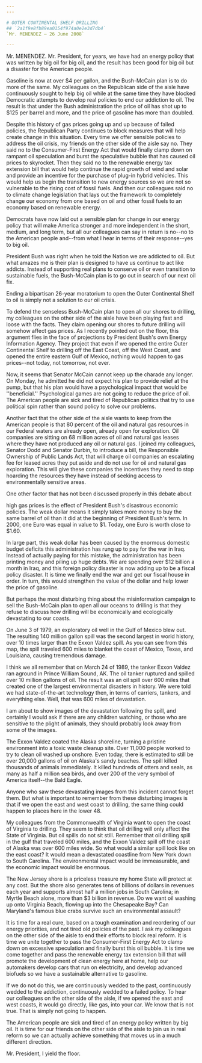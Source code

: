 ```yaml
---
---

# OUTER CONTINENTAL SHELF DRILLING
## `2a1f9e8fb89ea0154f974a0e2e3d7db4`
`Mr. MENENDEZ — 26 June 2008`

---
```



Mr. MENENDEZ. Mr. President, for years, we have had an energy policy 
that was written by big oil for big oil, and the result has been good 
for big oil but a disaster for the American people.

Gasoline is now at over $4 per gallon, and the Bush-McCain plan is to 
do more of the same. My colleagues on the Republican side of the aisle 
have continuously sought to help big oil while at the same time they 
have blocked Democratic attempts to develop real policies to end our 
addiction to oil. The result is that under the Bush administration the 
price of oil has shot up to $125 per barrel and more, and the price of 
gasoline has more than doubled.


Despite this history of gas prices going up and up because of failed 
policies, the Republican Party continues to block measures that will 
help create change in this situation. Every time we offer sensible 
policies to address the oil crisis, my friends on the other side of the 
aisle say no. They said no to the Consumer-First Energy Act that would 
finally clamp down on rampant oil speculation and burst the speculative 
bubble that has caused oil prices to skyrocket. Then they said no to 
the renewable energy tax extension bill that would help continue the 
rapid growth of wind and solar and provide an incentive for the 
purchase of plug-in hybrid vehicles. This would help us begin the 
transition to new energy sources so we are not so vulnerable to the 
rising cost of fossil fuels. And then our colleagues said no to climate 
change legislation that lays out the framework to completely change our 
economy from one based on oil and other fossil fuels to an economy 
based on renewable energy.

Democrats have now laid out a sensible plan for change in our energy 
policy that will make America stronger and more independent in the 
short, medium, and long term, but all our colleagues can say in return 
is no--no to the American people and--from what I hear in terms of 
their response--yes to big oil.

President Bush was right when he told the Nation we are addicted to 
oil. But what amazes me is their plan is designed to have us continue 
to act like addicts. Instead of supporting real plans to conserve oil 
or even transition to sustainable fuels, the Bush-McCain plan is to go 
out in search of our next oil fix.

Ending a bipartisan 26-year moratorium to open the Outer Continental 
Shelf to oil is simply not a solution to our oil crisis.

To defend the senseless Bush-McCain plan to open all our shores to 
drilling, my colleagues on the other side of the aisle have been 
playing fast and loose with the facts. They claim opening our shores to 
future drilling will somehow affect gas prices. As I recently pointed 
out on the floor, this argument flies in the face of projections by 
President Bush's own Energy Information Agency. They project that even 
if we opened the entire Outer Continental Shelf to drilling off the 
East Coast, off the West Coast, and opened the entire eastern Gulf of 
Mexico, nothing would happen to gas prices--not today, not tomorrow, 
not ever.

Now, it seems that Senator McCain cannot keep up the charade any 
longer. On Monday, he admitted he did not expect his plan to provide 
relief at the pump, but that his plan would have a psychological impact 
that would be ''beneficial.'' Psychological games are not going to 
reduce the price of oil. The American people are sick and tired of 
Republican politics that try to use political spin rather than sound 
policy to solve our problems.

Another fact that the other side of the aisle wants to keep from the 
American people is that 80 percent of the oil and natural gas resources 
in our Federal waters are already open, already open for exploration. 
Oil companies are sitting on 68 million acres of oil and natural gas 
leases where they have not produced any oil or natural gas. I joined my 
colleagues, Senator Dodd and Senator Durbin, to introduce a bill, the 
Responsible Ownership of Public Lands Act, that will charge oil 
companies an escalating fee for leased acres they put aside and do not 
use for oil and natural gas exploration. This will give these companies 
the incentives they need to stop hoarding the resources they have 
instead of seeking access to environmentally sensitive areas.

One other factor that has not been discussed properly in this debate 
about


high gas prices is the effect of President Bush's disastrous economic 
policies. The weak dollar means it simply takes more money to buy the 
same barrel of oil than it did at the beginning of President Bush's 
term. In 2000, one Euro was equal in value to $1. Today, one Euro is 
worth close to $1.60.

In large part, this weak dollar has been caused by the enormous 
domestic budget deficits this administration has rung up to pay for the 
war in Iraq. Instead of actually paying for this mistake, the 
administration has been printing money and piling up huge debts. We are 
spending over $12 billion a month in Iraq, and this foreign policy 
disaster is now adding up to be a fiscal policy disaster. It is time we 
finally end the war and get our fiscal house in order. In turn, this 
would strengthen the value of the dollar and help lower the price of 
gasoline.

But perhaps the most disturbing thing about the misinformation 
campaign to sell the Bush-McCain plan to open all our oceans to 
drilling is that they refuse to discuss how drilling will be 
economically and ecologically devastating to our coasts.


On June 3 of 1979, an exploratory oil well in the Gulf of Mexico blew 
out. The resulting 140 million gallon spill was the second largest in 
world history, over 10 times larger than the Exxon Valdez spill. As you 
can see from this map, the spill traveled 600 miles to blanket the 
coast of Mexico, Texas, and Louisiana, causing tremendous damage.

I think we all remember that on March 24 of 1989, the tanker Exxon 
Valdez ran aground in Prince William Sound, AK. The oil tanker ruptured 
and spilled over 10 million gallons of oil. The result was an oil spill 
over 600 miles that created one of the largest environmental disasters 
in history. We were told we had state-of-the-art technology then, in 
terms of carriers, tankers, and everything else. Well, that was 600 
miles of devastation.

I am about to show images of the devastation following the spill, and 
certainly I would ask if there are any children watching, or those who 
are sensitive to the plight of animals, they should probably look away 
from some of the images.

The Exxon Valdez coated the Alaska shoreline, turning a pristine 
environment into a toxic waste cleanup site. Over 11,000 people worked 
to try to clean oil washed up onshore. Even today, there is estimated 
to still be over 20,000 gallons of oil on Alaska's sandy beaches. The 
spill killed thousands of animals immediately. It killed hundreds of 
otters and seals, as many as half a million sea birds, and over 200 of 
the very symbol of America itself--the Bald Eagle.

Anyone who saw these devastating images from this incident cannot 
forget them. But what is important to remember from these disturbing 
images is that if we open the east and west coast to drilling, the same 
thing could happen to places here in the lower 48.

My colleagues from the Commonwealth of Virginia want to open the 
coast of Virginia to drilling. They seem to think that oil drilling 
will only affect the State of Virginia. But oil spills do not sit 
still. Remember that oil drilling spill in the gulf that traveled 600 
miles, and the Exxon Valdez spill off the coast of Alaska was over 600 
miles wide. So what would a similar spill look like on the east coast? 
It would mean a devastated coastline from New York down to South 
Carolina. The environmental impact would be immeasurable, and the 
economic impact would be enormous.

The New Jersey shore is a priceless treasure my home State will 
protect at any cost. But the shore also generates tens of billions of 
dollars in revenues each year and supports almost half a million jobs 
in South Carolina; in Myrtle Beach alone, more than $3 billion in 
revenue. Do we want oil washing up onto Virginia Beach, flowing up into 
the Chesapeake Bay? Can Maryland's famous blue crabs survive such an 
environmental assault?

It is time for a real cure, based on a tough examination and 
reordering of our energy priorities, and not tired old policies of the 
past. I ask my colleagues on the other side of the aisle to end their 
efforts to block real reform. It is time we unite together to pass the 
Consumer-First Energy Act to clamp down on excessive speculation and 
finally burst this oil bubble. It is time we come together and pass the 
renewable energy tax extension bill that will promote the development 
of clean energy here at home, help our automakers develop cars that run 
on electricity, and develop advanced biofuels so we have a sustainable 
alternative to gasoline.

If we do not do this, we are continuously wedded to the past, 
continuously wedded to the addiction, continuously wedded to a failed 
policy. To hear our colleagues on the other side of the aisle, if we 
opened the east and west coasts, it would go directly, like gas, into 
your car. We know that is not true. That is simply not going to happen.

The American people are sick and tired of an energy policy written by 
big oil. It is time for our friends on the other side of the aisle to 
join us in real reform so we can actually achieve something that moves 
us in a much different direction.

Mr. President, I yield the floor.